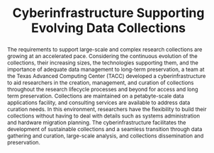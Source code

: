 ---
abstract: The requirements to support large-scale and complex research collections
  are growing at an accelerated pace. Considering the continuous evolution of the
  collections, their increasing sizes, the technologies supporting them, and the importance
  of adequate data management to long-term preservation, a team at the Texas Advanced
  Computing Center (TACC) developed a cyberinfrastructure to aid researchers in the
  creation, management, and curation of collections throughout the research lifecycle
  processes and beyond for access and long term preservation. Collections are maintained
  on a petabyte-scale data applications facility, and consulting services are available
  to address data curation needs. In this environment, researchers have the flexibility
  to build their collections without having to deal with details such as systems administration
  and hardware migration planning. The cyberinfrastructure facilitates the development
  of sustainable collections and a seamless transition through data gathering and
  curation, large-scale analysis, and collections dissemination and preservation.
creators:
- Maria Esteva
- David Walling
- Tomislav Urban
- Christopher Jordan
date: null
document_url: https://services.phaidra.univie.ac.at/api/object/o:294218/download
grand_parent: iPRES
institutions: []
keywords:
- singapore
- data management
- preservation
- storage architecture
- metadata
landing_page_url: https://phaidra.univie.ac.at/o:294218
language: eng
layout: publication
license: CC BY-SA 3.0 AT
notes_url: null
parent: iPRES 2011
publication_type: paper
size: 496606
slides_url: null
source_name: iPRES
stream_url: null
title: Cyberinfrastructure Supporting Evolving Data Collections
year: 2011
---